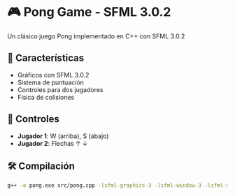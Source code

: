 # 🎮 Pong Game - SFML 3.0.2
Un clásico juego Pong implementado en C++ con SFML 3.0.2

## 🚀 Características
- Gráficos con SFML 3.0.2
- Sistema de puntuación
- Controles para dos jugadores
- Física de colisiones

## 🎯 Controles
- **Jugador 1**: W (arriba), S (abajo)
- **Jugador 2**: Flechas ↑ ↓

## 🛠 Compilación
```bash
g++ -o pong.exe src/pong.cpp -lsfml-graphics-3 -lsfml-window-3 -lsfml-system-3